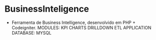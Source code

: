 # BusinessInteligence

* Ferramenta de Business Intelligence, desenvolvido em PHP + Codeigniter.
MODULES:
KPI
CHARTS
DRILLDOWN
ETL
APPLICATION DATABASE: MYSQL
